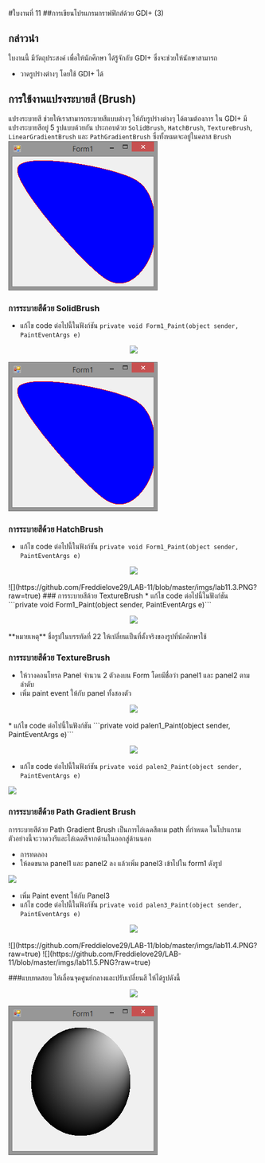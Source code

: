 #ใบงานที่ 11
##การเขียนโปรแกรมกราฟฟิกส์ด้วย GDI+ (3)
## กล่าวนำ
ใบงานนี้ มีวัตถุประสงค์ เพื่อให้นักศึกษา ได้รู้จักกับ GDI+ ซึ่งจะช่วยให้นักษาสามารถ

* วาดรูปร่างต่างๆ โดยใช้ GDI+ ได้

## การใช้งานแปรงระบายสี (Brush)
แปรงระบายสี ช่วยให้เราสามารถระบายสีแบบต่างๆ ให้กับรูปร่างต่างๆ ได้ตามต้องการ ใน GDI+ มีแปรงระบายสีอยู่ 5 รูปแบบด้วยกัน ประกอบด้วย ```SolidBrush```, ```HatchBrush```, ```TextureBrush```, ```LinearGradientBrush``` และ ```PathGradientBrush``` ซึ่งทั้งหมดจะอยู่ในคลาส ```Brush``` 
![]()[](https://github.com/Freddielove29/LAB-11/blob/master/imgs/lab11.1.PNG?raw=true)
![](https://github.com/Freddielove29/LAB-11/blob/master/imgs/lab11.2.PNG?raw=true)
### การระบายสีด้วย SolidBrush
* แก้ไข code ต่อไปนี้ในฟังก์ชัน ```private void Form1_Paint(object sender, PaintEventArgs e)```
<p align = "center">
<img src= "https://github.com/Desktop-Programming-Lab-2559/LAB-11/blob/master/imgs/lab11-1.png">
</p>

![](https://github.com/Freddielove29/LAB-11/blob/master/imgs/lab11.2.PNG?raw=true)
### การระบายสีด้วย HatchBrush
* แก้ไข code ต่อไปนี้ในฟังก์ชัน ```private void Form1_Paint(object sender, PaintEventArgs e)```
 <p align = "center">
<img src= "https://github.com/Desktop-Programming-Lab-2559/LAB-11/blob/master/imgs/lab11-2.png">
</p>
![](https://github.com/Freddielove29/LAB-11/blob/master/imgs/lab11.3.PNG?raw=true)
### การระบายสีด้วย TextureBrush
* แก้ไข code ต่อไปนี้ในฟังก์ชัน ```private void Form1_Paint(object sender, PaintEventArgs e)```
  <p align = "center">
<img src= "https://github.com/Desktop-Programming-Lab-2559/LAB-11/blob/master/imgs/lab11-3.png">
</p>
**หมายเหตุ** ชื่อรูปในบรรทัดที่ 22 ให้เปลี่ยนเป็นที่ตั้งจริงของรูปที่นักศึกษาใช้

### การระบายสีด้วย TextureBrush
* ให้วางคอนโทรล Panel จำนวน 2 ตัวลงบน Form โดยมีชื่อว่า panel1 และ panel2 ตามลำดับ
 * เพิ่ม paint event ให้กับ panel ทั้งสองตัว
  <p align = "center">
<img src= "https://github.com/Desktop-Programming-Lab-2559/LAB-11/blob/master/imgs/lab11-4.png">
</p>
* แก้ไข code ต่อไปนี้ในฟังก์ชัน ```private void palen1_Paint(object sender, PaintEventArgs e)```
  <p align = "center">
<img src= "https://github.com/Desktop-Programming-Lab-2559/LAB-11/blob/master/imgs/lab11-5.png">
</p> 

* แก้ไข code ต่อไปนี้ในฟังก์ชัน ```private void palen2_Paint(object sender, PaintEventArgs e)```
   <p align = "center">
<img src= "https://github.com/Desktop-Programming-Lab-2559/LAB-11/blob/master/imgs/lab11-6.png">
</p>

### การระบายสีด้วย Path Gradient Brush

การระบายสีด้วย Path Gradient Brush เป็นการไล่เฉดสีตาม path ที่กำหนด ในโปรแกรมตัวอย่างนี้จะวาดวงรีและไล่เฉดสีจากด้านในออกสู่ด้านนอก
* การทดลอง 
 * ให้ลดขนาด panel1 และ panel2 ลง แล้วเพิ่ม panel3 เข้าไปใน form1 ดังรูป
    <p align = "center">
<img src= "https://github.com/Desktop-Programming-Lab-2559/LAB-11/blob/master/imgs/lab11-7.png">
</p>

 * เพิ่ม Paint event ให้กับ Panel3
* แก้ไข code ต่อไปนี้ในฟังก์ชัน ```private void palen3_Paint(object sender, PaintEventArgs e)```
<p align = "center">
<img src= "https://github.com/Desktop-Programming-Lab-2559/LAB-11/blob/master/imgs/lab11-8.png">
</p>
![](https://github.com/Freddielove29/LAB-11/blob/master/imgs/lab11.4.PNG?raw=true)
![](https://github.com/Freddielove29/LAB-11/blob/master/imgs/lab11.5.PNG?raw=true)

###แบบทดสอบ 
ให้เลื่อนจุดศูนย์กลางและปรับเปลี่ยนสี ให้ได้รูปดังนี้
<p align = "center">
<img src= "https://github.com/Desktop-Programming-Lab-2559/LAB-11/blob/master/imgs/lab11-9.png">
</p>

![](https://github.com/Freddielove29/LAB-11/blob/master/imgs/lab11.6.PNG?raw=true)
